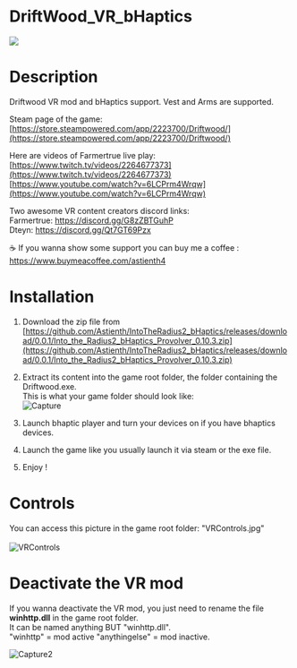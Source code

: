 # DriftWood_VR_bHaptics

<img src="https://cdn.discordapp.com/attachments/1117875416997306490/1290389168538648656/Driftwood_09_30_2024.jpg?ex=66fcf0d0&is=66fb9f50&hm=20a5ecbc342af12c69e8d90254bcc3b781252a32ab3c6f9601d552f2d30e69cf&">

# Description

Driftwood VR mod and bHaptics support. Vest and Arms are supported.</br>

Steam page of the game: [https://store.steampowered.com/app/2223700/Driftwood/](https://store.steampowered.com/app/2223700/Driftwood/)

Here are videos of Farmertrue live play:</br>
[https://www.twitch.tv/videos/2264677373](https://www.twitch.tv/videos/2264677373) </br>
[https://www.youtube.com/watch?v=6LCPrm4Wrqw](https://www.youtube.com/watch?v=6LCPrm4Wrqw) </br>

Two awesome VR content creators discord links: </br>
Farmertrue: https://discord.gg/G8zZBTGuhP </br>
Dteyn: https://discord.gg/Qt7GT69Pzx </br>

☕ If you wanna show some support you can buy me a coffee : https://www.buymeacoffee.com/astienth4 </br>

# <b>Installation</b></br>

1) Download the zip file from [https://github.com/Astienth/IntoTheRadius2_bHaptics/releases/download/0.0.1/Into_the_Radius2_bHaptics_Provolver_0.10.3.zip](https://github.com/Astienth/IntoTheRadius2_bHaptics/releases/download/0.0.1/Into_the_Radius2_bHaptics_Provolver_0.10.3.zip)</br>
2) Extract its content into the game root folder, the folder containing the Driftwood.exe.</br>
This is what your game folder should look like: </br>
![Capture](https://github.com/user-attachments/assets/3efb1095-5c08-4297-9d6e-a8d90bb92d2f)

3) Launch bhaptic player and turn your devices on if you have bhaptics devices.</br>
4) Launch the game like you usually launch it via steam or the exe file.
5) Enjoy !

# <b>Controls</b></br>
You can access this picture in the game root folder: "VRControls.jpg"</br></br>
![VRControls](https://github.com/user-attachments/assets/ff15a707-8384-4d01-afda-876c044c7002)</br>

# <b>Deactivate the VR mod</b></br>
If you wanna deactivate the VR mod, you just need to rename the file <b>winhttp.dll</b> in the game root folder.</br>
It can be named anything BUT "winhttp.dll".</br>
"winhttp" = mod active
"anythingelse" = mod inactive.

![Capture2](https://github.com/user-attachments/assets/d02235e7-6d1f-4e29-a592-7b51a47a1e5d)
